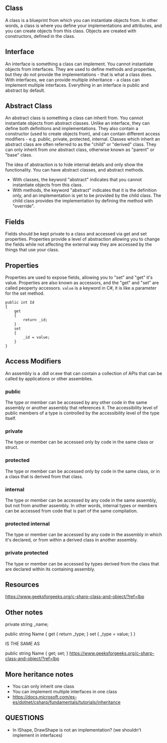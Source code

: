 ## Class
A class is a blueprint from which you can instantiate objects from. In other words, a class is where you define your implementations and attributes, and you can create objects from this class. Objects are created with constructors, defined in the class.

## Interface
An interface is something a class can implement. You cannot instantiate objects from interfaces. They are used to define methods and properties, but they do not provide the implementations - that is what a class does. With interfaces, we can provide multiple inheritance - a class can implement multiple interfaces. Everything in an interface is public and abstract by default.

## Abstract Class
An abstract class is something a class can inherit from. You cannot instantiate objects from abstract classes. Unlike an interface, they can define both definitions and implementations. They also contain a constructor (used to create objects from), and can contain different access modifiers - e.g. public, private, protected, internal. Classes which inherit an abstract class are often referred to as the "child" or "derived" class. They can only inherit from *one* abstract class, otherwise known as "parent" or "base" class.

The idea of abstraction is to hide internal details and only show the functionality. You can have abstract classes, and abstract methods.
- With classes, the keyword "abstract" indicates that you cannot instantiate objects from this class.
- With methods, the keyword "abstract" indicates that it is the definition only, and an implementation is yet to be provided by the child class. The child class provides the implementation by defining the method with "override".

## Fields 
Fields should be kept private to a class and accessed via get and set properties. Properties provide a level of abstraction allowing you to change the fields while not affecting the external way they are accessed by the things that use your class.

## Properties
Properties are used to expose fields, allowing you to "set" and "get" it's value. Properties are also known as accessors, and the "get" and "set" are called peoperty accessors.
`value` is a keyword in C#, it is like a parameter for the set method.
```
public int Id
{
    get
    {
        return _id;
    }
    set
    {
        _id = value;
    }
}
```

## Access Modifiers
An assembly is a .ddl or.exe that can contain a collection of APIs that can be called by applications or other assemblies.

### public
The type or member can be accessed by any other code in the same assembly or another assembly that references it. The accessibility level of public members of a type is controlled by the accessibility level of the type itself.

### private
The type or member can be accessed only by code in the same class or struct.

### protected
The type or member can be accessed only by code in the same class, or in a class that is derived from that class.

### internal
The type or member can be accessed by any code in the same assembly, but not from another assembly. In other words, internal types or members can be accessed from code that is part of the same compilation.

### protected internal
The type or member can be accessed by any code in the assembly in which it's declared, or from within a derived class in another assembly.

### private protected
The type or member can be accessed by types derived from the class that are declared within its containing assembly.


## Resources
https://www.geeksforgeeks.org/c-sharp-class-and-object/?ref=lbp

## Other notes

private string _name;

public string Name
{
    get { return _type; }
    set { _type = value; }
}

IS THE SAME AS

public string Name { get; set; }
https://www.geeksforgeeks.org/c-sharp-class-and-object/?ref=lbp

## More heritance notes
- You can only inherit one class 
- You can implement multiple interfaces in one class
- https://docs.microsoft.com/es-es/dotnet/csharp/fundamentals/tutorials/inheritance


## QUESTIONS
- In IShape, DrawShape is not an implementation? (we shouldn't implement in interfaces)